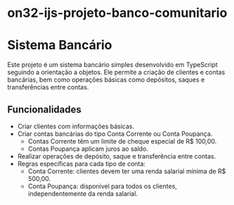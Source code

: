 # on32-ijs-projeto-banco-comunitario
# Sistema Bancário

Este projeto é um sistema bancário simples desenvolvido em TypeScript seguindo a orientação a objetos. Ele permite a criação de clientes e contas bancárias, bem como operações básicas como depósitos, saques e transferências entre contas.

## Funcionalidades

- Criar clientes com informações básicas.
- Criar contas bancárias do tipo Conta Corrente ou Conta Poupança.
    - Contas Corrente têm um limite de cheque especial de R$ 100,00.
    - Contas Poupança aplicam juros ao saldo.
- Realizar operações de depósito, saque e transferência entre contas.
- Regras específicas para cada tipo de conta:
    - Conta Corrente: clientes devem ter uma renda salarial mínima de R$ 500,00.
    - Conta Poupança: disponível para todos os clientes, independentemente da renda salarial.
